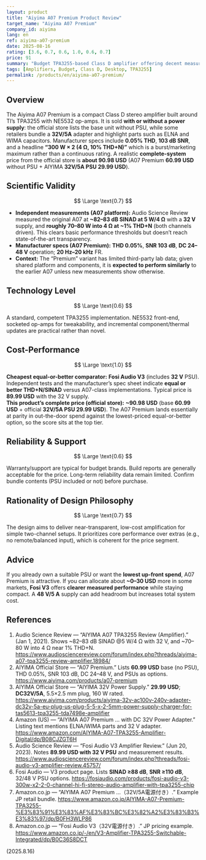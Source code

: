 ```yaml
---
layout: product
title: "Aiyima A07 Premium Product Review"
target_name: "Aiyima A07 Premium"
company_id: aiyima
lang: en
ref: aiyima-a07-premium
date: 2025-08-16
rating: [3.6, 0.7, 0.6, 1.0, 0.6, 0.7]
price: 91
summary: "Budget TPA3255-based Class D amplifier offering decent measured performance at a complete-system price"
tags: [Amplifiers, Budget, Class D, Desktop, TPA3255]
permalink: /products/en/aiyima-a07-premium/
---
```

## Overview

The Aiyima A07 Premium is a compact Class D stereo amplifier built around TI’s TPA3255 with NE5532 op-amps. It is sold **with or without a power supply**: the official store lists the base unit without PSU, while some retailers bundle a **32V/5A** adapter and highlight parts such as ELNA and WIMA capacitors. Manufacturer specs include **0.05% THD**, **103 dB SNR**, and a headline **“300 W × 2 (4 Ω, 10% THD+N)”** which is a burst/marketing maximum rather than a continuous rating. A realistic **complete-system** price from the official store is **about 90.98 USD** (A07 Premium **60.99 USD** without PSU + AIYIMA **32V/5A PSU 29.99 USD**).

## Scientific Validity

$$ \Large \text{0.7} $$

- **Independent measurements (A07 platform):** Audio Science Review measured the original A07 at **~82–83 dB SINAD at 5 W/4 Ω** with a **32 V** supply, and **roughly 70–80 W into 4 Ω at ~1% THD+N** (both channels driven). This clears basic performance thresholds but doesn’t reach state-of-the-art transparency.  
- **Manufacturer specs (A07 Premium):** **THD 0.05%**, **SNR 103 dB**, **DC 24–48 V** operation; **20 Hz–20 kHz** FR.  
- **Context:** The “Premium” variant has limited third-party lab data; given shared platform and components, it is **expected to perform similarly** to the earlier A07 unless new measurements show otherwise.

## Technology Level

$$ \Large \text{0.6} $$

A standard, competent TPA3255 implementation. NE5532 front-end, socketed op-amps for tweakability, and incremental component/thermal updates are practical rather than novel.

## Cost-Performance

$$ \Large \text{1.0} $$

**Cheapest equal-or-better comparator:** **Fosi Audio V3** (includes **32 V** PSU). Independent tests and the manufacturer’s spec sheet indicate **equal or better THD+N/SINAD** versus A07-class implementations. Typical price is **89.99 USD** with the 32 V supply.  
**This product’s complete price (official store):** **~90.98 USD** (base **60.99 USD** + official **32V/5A PSU 29.99 USD**). The A07 Premium lands essentially at parity in out-the-door spend against the lowest-priced equal-or-better option, so the score sits at the top tier.

## Reliability & Support

$$ \Large \text{0.6} $$

Warranty/support are typical for budget brands. Build reports are generally acceptable for the price. Long-term reliability data remain limited. Confirm bundle contents (PSU included or not) before purchase.

## Rationality of Design Philosophy

$$ \Large \text{0.7} $$

The design aims to deliver near-transparent, low-cost amplification for simple two-channel setups. It prioritizes core performance over extras (e.g., no remote/balanced input), which is coherent for the price segment.

## Advice

If you already own a suitable PSU or want the **lowest up-front spend**, A07 Premium is attractive. If you can allocate about **~0–30 USD** more in some markets, **Fosi V3** offers **clearer measured performance** while staying compact. A **48 V/5 A** supply can add headroom but increases total system cost.

## References

1. Audio Science Review — “AIYIMA A07 TPA3255 Review (Amplifier).” (Jan 1, 2021). Shows ~82–83 dB SINAD @5 W/4 Ω with 32 V, and ~70–80 W into 4 Ω near 1% THD+N. https://www.audiosciencereview.com/forum/index.php?threads/aiyima-a07-tpa3255-review-amplifier.18984/  
2. AIYIMA Official Store — “A07 Premium.” Lists **60.99 USD** base (no PSU), THD 0.05%, SNR 103 dB, DC 24–48 V, and PSUs as options. https://www.aiyima.com/products/a07-premium  
3. AIYIMA Official Store — “AIYIMA 32V Power Supply.” **29.99 USD**; **DC32V/5A**, 5.5×2.5 mm plug, 160 W rated. https://www.aiyima.com/products/aiyima-32v-ac100v-240v-adapter-dc32v-5a-eu-plug-us-plug-5-5-x-2-5mm-power-supply-charger-for-tas5613-tpa3255-tda7498e-amplifier  
4. Amazon (US) — “AIYIMA A07 Premium … with DC 32V Power Adapter.” Listing text mentions ELNA/WIMA parts and 32 V adapter. https://www.amazon.com/AIYIMA-A07-TPA3255-Amplifier-Digital/dp/B08CJZGT6H  
5. Audio Science Review — “Fosi Audio V3 Amplifier Review.” (Jun 20, 2023). Notes **89.99 USD with 32 V PSU** and measurement results. https://www.audiosciencereview.com/forum/index.php?threads/fosi-audio-v3-amplifier-review.45757/  
6. Fosi Audio — V3 product page. Lists **SINAD ≥88 dB**, **SNR ≥110 dB**, 32/48 V PSU options. https://fosiaudio.com/products/fosi-audio-v3-300w-x2-2-0-channel-hi-fi-stereo-audio-amplifier-with-tpa3255-chip  
7. Amazon.co.jp — “AIYIMA A07 Premium …（32V/5A電源付き）.” Example JP retail bundle. https://www.amazon.co.jp/AIYIMA-A07-Premium-TPA3255-%E3%83%91%E3%83%AF%E3%83%BC%E3%82%A2%E3%83%B3%E3%83%97/dp/B0FH3WLP86  
8. Amazon.co.jp — “Fosi Audio V3（32V電源付き）.” JP pricing example. https://www.amazon.co.jp/-/en/V3-Amplifier-TPA3255-Switchable-Integrated/dp/B0C36S8DCT

(2025.8.16)


